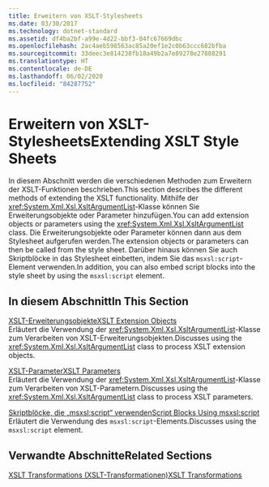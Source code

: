 ```yaml
---
title: Erweitern von XSLT-Stylesheets
ms.date: 03/30/2017
ms.technology: dotnet-standard
ms.assetid: df4ba2bf-a99e-4d22-bbf3-04fc67669dbc
ms.openlocfilehash: 2ac4aeb598563ac85a20ef1e2c0b63ccc682bfba
ms.sourcegitcommit: 33deec3e814238fb18a49b2a7e89278e27888291
ms.translationtype: HT
ms.contentlocale: de-DE
ms.lasthandoff: 06/02/2020
ms.locfileid: "84287752"
---
```

# <a name="extending-xslt-style-sheets"></a><span data-ttu-id="d21b2-102">Erweitern von XSLT-Stylesheets</span><span class="sxs-lookup"><span data-stu-id="d21b2-102">Extending XSLT Style Sheets</span></span>
<span data-ttu-id="d21b2-103">In diesem Abschnitt werden die verschiedenen Methoden zum Erweitern der XSLT-Funktionen beschrieben.</span><span class="sxs-lookup"><span data-stu-id="d21b2-103">This section describes the different methods of extending the XSLT functionality.</span></span> <span data-ttu-id="d21b2-104">Mithilfe der <xref:System.Xml.Xsl.XsltArgumentList>-Klasse können Sie Erweiterungsobjekte oder Parameter hinzufügen.</span><span class="sxs-lookup"><span data-stu-id="d21b2-104">You can add extension objects or parameters using the <xref:System.Xml.Xsl.XsltArgumentList> class.</span></span> <span data-ttu-id="d21b2-105">Die Erweiterungsobjekte oder Parameter können dann aus dem Stylesheet aufgerufen werden.</span><span class="sxs-lookup"><span data-stu-id="d21b2-105">The extension objects or parameters can then be called from the style sheet.</span></span> <span data-ttu-id="d21b2-106">Darüber hinaus können Sie auch Skriptblöcke in das Stylesheet einbetten, indem Sie das `msxsl:script`-Element verwenden.</span><span class="sxs-lookup"><span data-stu-id="d21b2-106">In addition, you can also embed script blocks into the style sheet by using the `msxsl:script` element.</span></span>  
  
## <a name="in-this-section"></a><span data-ttu-id="d21b2-107">In diesem Abschnitt</span><span class="sxs-lookup"><span data-stu-id="d21b2-107">In This Section</span></span>  
 [<span data-ttu-id="d21b2-108">XSLT-Erweiterungsobjekte</span><span class="sxs-lookup"><span data-stu-id="d21b2-108">XSLT Extension Objects</span></span>](xslt-extension-objects.md)  
 <span data-ttu-id="d21b2-109">Erläutert die Verwendung der <xref:System.Xml.Xsl.XsltArgumentList>-Klasse zum Verarbeiten von XSLT-Erweiterungsobjekten.</span><span class="sxs-lookup"><span data-stu-id="d21b2-109">Discusses using the <xref:System.Xml.Xsl.XsltArgumentList> class to process XSLT extension objects.</span></span>  
  
 [<span data-ttu-id="d21b2-110">XSLT-Parameter</span><span class="sxs-lookup"><span data-stu-id="d21b2-110">XSLT Parameters</span></span>](xslt-parameters.md)  
 <span data-ttu-id="d21b2-111">Erläutert die Verwendung der <xref:System.Xml.Xsl.XsltArgumentList>-Klasse zum Verarbeiten von XSLT-Parametern.</span><span class="sxs-lookup"><span data-stu-id="d21b2-111">Discusses using the <xref:System.Xml.Xsl.XsltArgumentList> class to process XSLT parameters.</span></span>  
  
 [<span data-ttu-id="d21b2-112">Skriptblöcke, die „msxsl:script“ verwenden</span><span class="sxs-lookup"><span data-stu-id="d21b2-112">Script Blocks Using msxsl:script</span></span>](script-blocks-using-msxsl-script.md)  
 <span data-ttu-id="d21b2-113">Erläutert die Verwendung des `msxsl:script`-Elements.</span><span class="sxs-lookup"><span data-stu-id="d21b2-113">Discusses using the `msxsl:script` element.</span></span>  
  
## <a name="related-sections"></a><span data-ttu-id="d21b2-114">Verwandte Abschnitte</span><span class="sxs-lookup"><span data-stu-id="d21b2-114">Related Sections</span></span>  
 [<span data-ttu-id="d21b2-115">XSLT Transformations (XSLT-Transformationen)</span><span class="sxs-lookup"><span data-stu-id="d21b2-115">XSLT Transformations</span></span>](xslt-transformations.md)

